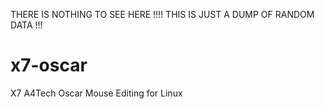 THERE IS NOTHING TO SEE HERE !!!!
THIS IS JUST A DUMP OF RANDOM DATA !!!

x7-oscar
========

X7 A4Tech Oscar Mouse Editing for Linux


